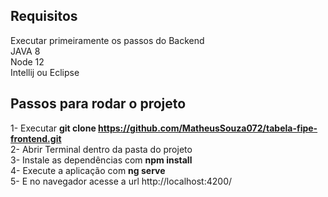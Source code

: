 <h2><b>Requisitos</b></h2>
    Executar primeiramente os passos do Backend<br>
    JAVA 8<br>
    Node 12<br>
    Intellij ou Eclipse<br>

<h2><b>Passos para rodar o projeto</b></h2>

1- Executar <b>git clone https://github.com/MatheusSouza072/tabela-fipe-frontend.git</b><br>
2- Abrir Terminal dentro da pasta do projeto <br>
3- Instale as dependências com <strong>npm install</strong> <br>
4- Execute a aplicação com <strong>ng serve</strong> <br>
5- E no navegador acesse a url http://localhost:4200/
      
  
  
